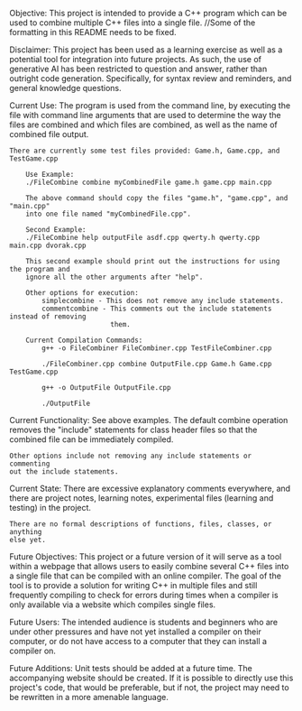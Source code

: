 Objective:
	This project is intended to provide a C++ program which can be used to
	combine multiple C++ files into a single file.
//Some of the formatting in this README needs to be fixed.

Disclaimer:
	This project has been used as a learning exercise as well as a potential tool for 
	integration into future projects.  As such, the use of generative AI has been restricted 
	to question and answer, rather than outright code generation.  Specifically, for 
	syntax review and reminders, and general knowledge questions.

Current Use:
	The program is used from the command line, by executing the file with command 
	line arguments that are used to determine the way the files are combined and 
	which files are combined, as well as the name of combined file output.

	There are currently some test files provided: Game.h, Game.cpp, and TestGame.cpp

		Use Example:
		./FileCombine combine myCombinedFile game.h game.cpp main.cpp

		The above command should copy the files "game.h", "game.cpp", and "main.cpp"
		into one file named "myCombinedFile.cpp".

		Second Example:
		./FileCombine help outputFile asdf.cpp qwerty.h qwerty.cpp main.cpp dvorak.cpp

		This second example should print out the instructions for using the program and 
		ignore all the other arguments after "help".

		Other options for execution:
			simplecombine - This does not remove any include statements.
			commentcombine - This comments out the include statements instead of removing
							 them.
		
		Current Compilation Commands:
			g++ -o FileCombiner FileCombiner.cpp TestFileCombiner.cpp

			./FileCombiner.cpp combine OutputFile.cpp Game.h Game.cpp TestGame.cpp

			g++ -o OutputFile OutputFile.cpp

			./OutputFile
	

Current Functionality:
	See above examples.
	The default combine operation removes the "include" statements for class 
	header files so that the combined file can be immediately compiled.

	Other options include not removing any include statements or commenting 
	out the include statements.

Current State:
	There are excessive explanatory comments everywhere, and there are project 
	notes, learning notes, experimental files (learning and testing) in the 
	project.

	There are no formal descriptions of functions, files, classes, or anything 
	else yet.

Future Objectives:
	This project or a future version of it will serve as a tool within a 
	webpage that allows users to easily combine several C++ files into a
	single file that can be compiled with an online compiler.  The goal 
	of the tool is to provide a solution for writing C++ in multiple files 
	and still frequently compiling to check for errors during times when 
	a compiler is only available via a website which compiles single files.

Future Users:
	The intended audience is students and beginners who are under other 
	pressures and have not yet installed a compiler on their computer, 
	or do not have access to a computer that they can install a compiler on.

Future Additions:
	Unit tests should be added at a future time.
	The accompanying website should be created.
	If it is possible to directly use this project's code, that would be 
	preferable, but if not, the project may need to be rewritten in a 
	more amenable language.
